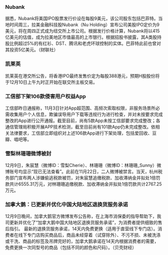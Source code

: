 ### Nubank
据悉，Nubank将美国IPO股票发行价设在每股9美元，该公司股东包括巴菲特。当地时间周三，拉美金融科技股Nubank（Nu Holding）宣布公司美股IPO定价为9美元，将在周四正式成为纽交所上市公司。根据发行价格计算，Nubank将以415亿美元的估值，成为拉美地区市值最高的上市银行。根据招股书披露，其A类股持股比例超过5%的有红衫、DST、腾讯和老虎环球控制的实体。巴菲特此前也曾对其投资5亿美元。（财联社）
### 凯莱英
凯莱英在港交所公告，将香港IPO最终发售价定为每股388港元，预期H股股份将于12月10日上午九时正开始在联交所主板交易。
### 工信部下架106款侵害用户权益App
工信部昨日通报称，11月3日针对App超范围、高频次索取权限，非服务场景所必需收集用户个人信息，欺骗误导用户下载等违规行为进行检查，并对未按要求完成整改的App进行公开通报。截至目前，尚有5款App未按工信部要求完成整改；各通信管理局积极开展APP技术检测，截至目前尚有101款App仍未完成整改。依相关法律要求，工信部立即组织对上述106款App进行下架处理，包括爱回收、豆瓣、唱吧等。
### 雪梨林珊珊微博被封
12月9日，朱宸慧（微博ID：雪梨Cherie）、林珊珊（微博ID：林珊珊_Sunny）微博账号均显示“现已无法查看”。此前在11月22日，二人微博被禁言。当天，杭州税务部门宣布两人涉嫌偷逃税款被罚，对朱宸慧追缴税款、加收滞纳金并拟处1倍罚款共计6555.31万元，对林珊珊追缴税款、加收滞纳金并拟处1倍罚款共计2767.25万元。
### 加拿大鹅：已更新并优化中国大陆地区退换货服务承诺
12月9日晚间，加拿大鹅官方微博发布公告称，在上海市消保委的指导帮助下，我司更新并优化了“加拿大鹅中国大陆地区退换货服务承诺”，为消费者提供细致的售后指引。
最新的退换货服务承诺，14天内免费更换（适用于直营线下专门店）。消费者在线下专门店购买商品后，商品未经穿着（试穿除外）、不污不损、未被洗涤或干洗、商品的标签及吊牌完好的，加拿大鹅承诺在14天内根据消费者的需要，免费更换一次同型号的商品（包括不同的颜色和尺码）。（贝壳财经）
